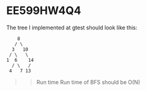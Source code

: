 # EE599HW4Q4
The tree I implemented at gtest should look like this:

        8
       / \
      3   10
     / \   \
    1  6    14
      / \   /
     4   7 13 

>>Run time
Run time of BFS should be O(N)